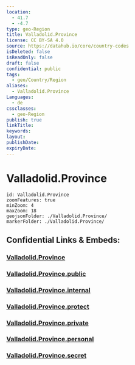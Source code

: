 ```yaml
---
location:
  - 41.7
  - -4.7
type: geo-Region
title: Valladolid.Province
license: CC BY-SA 4.0
source: https://datahub.io/core/country-codes
isDeleted: false
isReadOnly: false
draft: false
confidential: public
tags:
  - geo/Country/Region
aliases:
  - Valladolid.Province
Languages:
  - de
cssclasses:
  - geo-Region
publish: true
linkTitle:
keywords:
layout:
publishDate:
expiryDate:
---
```


# Valladolid.Province

```leaflet
id: Valladolid.Province
zoomFeatures: true 
minZoom: 4 
maxZoom: 18
geojsonFolder: ./Valladolid.Province/
markerFolder: ./Valladolid.Province/
```


## Confidential Links & Embeds: 

### [Valladolid.Province](/_Standards/Earth/Continent/Europe/Europe~South/Spain/Provinces~Spain/Castilla_y_León/counties~Castillay_León/Valladolid.Province.md) 

### [Valladolid.Province.public](/_public/Earth/Continent/Europe/Europe~South/Spain/Provinces~Spain/Castilla_y_León/counties~Castillay_León/Valladolid.Province.public.md) 

### [Valladolid.Province.internal](/_internal/Earth/Continent/Europe/Europe~South/Spain/Provinces~Spain/Castilla_y_León/counties~Castillay_León/Valladolid.Province.internal.md) 

### [Valladolid.Province.protect](/_protect/Earth/Continent/Europe/Europe~South/Spain/Provinces~Spain/Castilla_y_León/counties~Castillay_León/Valladolid.Province.protect.md) 

### [Valladolid.Province.private](/_private/Earth/Continent/Europe/Europe~South/Spain/Provinces~Spain/Castilla_y_León/counties~Castillay_León/Valladolid.Province.private.md) 

### [Valladolid.Province.personal](/_personal/Earth/Continent/Europe/Europe~South/Spain/Provinces~Spain/Castilla_y_León/counties~Castillay_León/Valladolid.Province.personal.md) 

### [Valladolid.Province.secret](/_secret/Earth/Continent/Europe/Europe~South/Spain/Provinces~Spain/Castilla_y_León/counties~Castillay_León/Valladolid.Province.secret.md)

